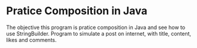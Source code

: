 # Pratice Composition in Java
The objective this program is pratice composition in Java and see how to use StringBuilder. Program to simulate a post on internet, with title, content, likes and comments.